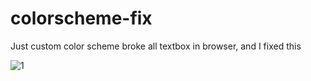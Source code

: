 # colorscheme-fix
Just custom color scheme broke all textbox in browser, and I fixed this

![1](https://user-images.githubusercontent.com/50082485/192850938-fd9610bd-713a-44b0-b0b9-1d95aa953077.png)
